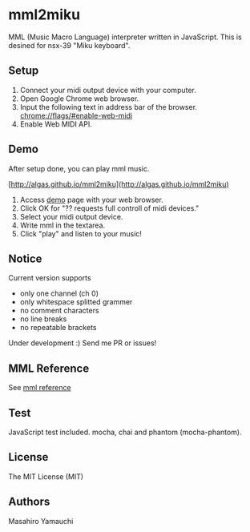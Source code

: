 # mml2miku

MML (Music Macro Language) interpreter written in JavaScript.
This is desined for nsx-39 "Miku keyboard".

## Setup

1. Connect your midi output device with your computer.
2. Open Google Chrome web browser.
3. Input the following text in address bar of the browser.  
[chrome://flags/#enable-web-midi](chrome://flags/#enable-web-midi)
4. Enable Web MIDI API.

## Demo

After setup done, you can play mml music.

[http://algas.github.io/mml2miku](http://algas.github.io/mml2miku)

1. Access [demo](http://algas.github.io/mml2miku) page with your web browser.
2. Click OK for "?? requests full controll of midi devices."
3. Select your midi output device.
4. Write mml in the textarea.
5. Click "play" and listen to your music!

## Notice

Current version supports  
* only one channel (ch 0)
* only whitespace splitted grammer
* no comment characters
* no line breaks
* no repeatable brackets

Under development :)
Send me PR or issues!

## MML Reference

See [mml reference](https://github.com/algas/mml2miku/docs/mml.md)

## Test

JavaScript test included.
mocha, chai and phantom (mocha-phantom).

## License

The MIT License (MIT)

## Authors

Masahiro Yamauchi
